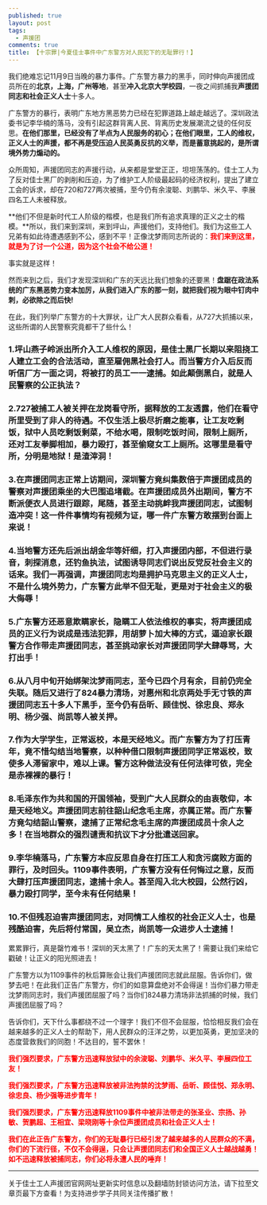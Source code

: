 ```yaml
---
published: true
layout: post
tags:
  - 声援团
comments: true
title: 【十宗罪|今夏佳士事件中广东警方对人民犯下的无耻罪行！】
---
```


我们绝难忘记11月9日当晚的暴力事件。广东警方暴力的黑手，同时伸向声援团成员所在的**北京，上海，广州等地**，甚至**冲入北京大学校园**，一夜之间抓捕我**声援团同志和社会正义人士**十多人。

广东警方的暴行，表明广东地方黑恶势力已经在犯罪道路上越走越远了。深圳政法委书记李华楠的落马，没有引起这群背离人民、背离历史发展潮流之徒的任何反思。**在他们那里，已经没有了半点为人民服务的初心；在他们眼里，工人的维权，正义人士的声援，都不再是受压迫人民英勇反抗的义举，而是蓄意挑起的，是所谓境外势力煽动的。**

众所周知，声援团同志的声援行动，从来都是堂堂正正，坦坦荡荡的。佳士工人为了反对佳士黑厂的剥削和压迫，为了维护工人阶级最起码的经济权利，提出了建立工会的诉求，却在720和727两次被捕，至今仍有余浚聪、刘鹏华、米久平、李展四名工人未被释放。

**他们不但是新时代工人阶级的楷模，也是我们所有追求真理的正义之士的楷模。**所以，我们来到深圳，来到坪山，声援他们，支持他们。我们为这些工人兄弟有如此待遭遇感到不公，感到不平！正像沈梦雨同志所说的：<span style="color: #ff0000;"><strong>我们来到这里，就是为了讨一个公道，因为这个社会不给公道！</strong></span>

事实就是这样！

然而来到之后，我们才发现深圳和广东的天远比我们想象的还要黑！**盘踞在政法系统的广东黑恶势力变本加厉，从我们进入广东的那一刻，就把我们视为眼中钉肉中刺，必欲除之而后快!**

在此，我们列举广东警方的十大罪状，让广大人民群众看看，从727大抓捕以来，这些所谓的人民警察究竟都干了些什么！

### 1.坪山燕子岭派出所介入工人维权的原因，是佳士黑厂长期以来阻挠工人建立工会的合法活动，直至雇佣黑社会打人。而当警方介入后反而听信厂方一面之词，将被打的员工一一逮捕。如此颠倒黑白，就是人民警察的公正执法？

### 2.727被捕工人被关押在龙岗看守所，据释放的工友透露，他们在看守所里受到了非人的待遇。不仅生活上极尽折磨之能事，让工友吃剩饭，狱中人员吃剩饭剩菜，不给水喝，限制吃饭时间，限制上厕所，还对工友拳脚相加，暴力殴打，甚至偷窥女工上厕所。这哪里是看守所，分明是地狱！是渣滓洞！

### 3.在声援团同志正常上访期间，深圳警方竟纠集数倍于声援团成员的警察对声援团乘坐的大巴围追堵截。在声援团成员外出期间，警方不断派便衣人员进行跟踪，尾随，甚至主动挑衅我声援团同志，试图制造冲突！这一件件事情均有视频为证，哪一件广东警方敢摆到台面上来说！

### 4.当地警方还先后派出胡金华等奸细，打入声援团内部，不但进行录音，刺探消息，还钓鱼执法，试图诱导同志们说出反党反社会主义的话来。我们一再强调，声援团同志均是拥护马克思主义的正义人士，不是什么境外势力，广东警方此举不但无耻，更是对于社会主义的极大侮辱！

### 5.广东警方还恶意欺瞒家长，隐瞒工人依法维权的事实，将声援团成员的正义行为说成是违法犯罪，用胡萝卜加大棒的方式，逼迫家长跟警方合作带走声援团同志，甚至挑动家长对声援团同学大肆辱骂，大打出手！

### 6.从八月中旬开始绑架沈梦雨同志，至今已四个月有余，目前仍完全失联。随后又进行了824暴力清场，对惠州和北京两处手无寸铁的声援团同志五十多人下黑手，至今仍有岳昕、顾佳悦、徐忠良、郑永明、杨少强、尚凯等人被关押。

### 7.作为大学学生，正常返校，本是天经地义。而广东警方为了打压青年，竟不惜勾结当地警察，以种种借口限制声援团同学正常返校，致使多人滞留家中，难以上课。警方这种做法没有任何法律可依，完全是赤裸裸的暴行！

### 8.毛泽东作为共和国的开国领袖，受到广大人民群众的由衷敬仰，本是天经地义。声援团同志前往韶山纪念毛主席，亦属正常。而广东警方竟勾结韶山警察，逮捕了正常纪念毛主席的声援团成员十余人之多！在当地群众的强烈谴责和抗议下才分批遣送回家。

### 9.李华楠落马，广东警方本应反思自身在打压工人和贪污腐败方面的罪行，及时回头。1109事件表明，广东警方没有任何悔过之意，反而大肆打压声援团同志，逮捕十余人。甚至闯入北大校园，公然行凶，暴力殴打同学，至今未有任何结果！

### 10.不但残忍迫害声援团同志，对同情工人维权的社会正义人士，也是残酷迫害，先后将付常国，吴立杰，尚凯等一众进步人士逮捕！

累累罪行，真是罄竹难书！深圳的天太黑了！广东的天太黑了！需要让我们来给它戳破！让正义的阳光照进去！

广东警方以为1109事件的秋后算账会让我们声援团同志就此屈服。告诉你们，做梦去吧！在此我们正告广东警方，你们的如意算盘绝对不会得逞！当你们暴力带走沈梦雨同志时，我们声援团屈服了吗？当你们824暴力清场非法抓捕的时候，我们声援团屈服了吗？

告诉你们，天下什么事都绕不过一个理字！我们不但不会屈服，恰恰相反我们会在越来越多的正义人士的帮助下，用人民群众的汪洋之势，以更加英勇，更加坚决的态度营救我们的同胞！不达目的，誓不罢休！

<span style="color: #ff0000;"><strong>我们强烈要求，广东警方迅速释放狱中的余浚聪、刘鹏华、米久平、李展四位工友！</strong></span>

<span style="color: #ff0000;"><strong>我们强烈要求，广东警方迅速释放被非法拘禁的沈梦雨、岳昕、顾佳悦、郑永明、徐忠良、杨少强等进步青年！</strong></span>

<span style="color: #ff0000;"><strong>我们强烈要求，广东警方迅速释放1109事件中被非法带走的张圣业、宗扬、孙敏、贺鹏超、王相宜、梁晓刚等十余位声援团成员和社会正义人士！</strong></span>

<span style="color: #ff0000;"><strong>我们在此正告广东警方，你们的无耻暴行已经引发了越来越多的人民群众的不满，你们的下流行径，不仅不会得逞，只会让声援团同志们和全国正义人士越战越勇！如不迅速释放被捕同志，你们必将永遭人民的唾弃！</strong></span>

---
关于佳士工人声援团官网网址更新实时信息以及翻墙防封锁访问方法，请下拉至文章页最下方查看！为支持进步学子共同关注传播扩散！
